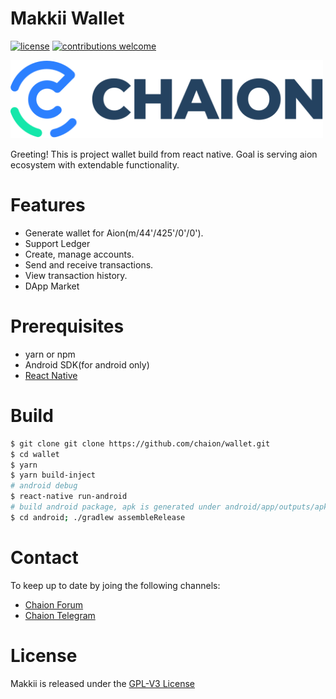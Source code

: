 # Makkii Wallet

[![license](https://img.shields.io/badge/license-GPL3-green.svg?style=flat)](https://github.com/chaion/Makkii/LICENSE)
[![contributions welcome](https://img.shields.io/badge/contributions-welcome-brightgreen.svg?style=flat)](https://github.com/chaion/wallet/issues)

<img src="chaion-logo.svg" alt="drawing" width="500"/>

Greeting! This is project wallet build from react native. Goal is serving aion ecosystem with extendable functionality. 
# Features
* Generate wallet for Aion(m/44'/425'/0'/0').
* Support Ledger
* Create, manage accounts.
* Send and receive transactions.
* View transaction history.
* DApp Market

# Prerequisites
* yarn or npm
* Android SDK(for android only)
* [React Native](https://facebook.github.io/react-native/docs/getting-started)

# Build
``` bash
$ git clone git clone https://github.com/chaion/wallet.git
$ cd wallet
$ yarn
$ yarn build-inject
# android debug
$ react-native run-android
# build android package, apk is generated under android/app/outputs/apk/release/app-release.apk
$ cd android; ./gradlew assembleRelease
```

# Contact
To keep up to date by joing the following channels:

- [Chaion Forum](https://forum.chaion.net/)
- [Chaion Telegram](https://t.me/Chaion)

# License
Makkii is released under the [GPL-V3 License](LICENSE)
